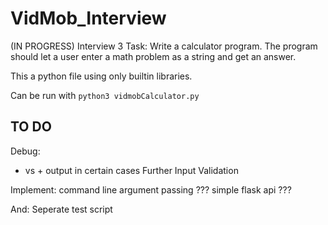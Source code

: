 # VidMob_Interview
(IN PROGRESS) Interview 3 Task: Write a calculator program. The program should let a user enter a math problem as a string and get an answer.

This a python file using only builtin libraries.

Can be run with <code>python3 vidmobCalculator.py</code>


 
 TO DO
 ---------------------
 Debug:
   - vs + output in certain cases
   Further Input Validation
  
 Implement:
    command line argument passing
    ??? simple flask api ???
 
 And:
 Seperate test script
